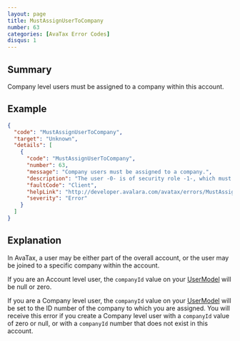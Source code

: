 ```yaml
---
layout: page
title: MustAssignUserToCompany
number: 63
categories: [AvaTax Error Codes]
disqus: 1
---
```


## Summary

Company level users must be assigned to a company within this account.

## Example

```json
{
  "code": "MustAssignUserToCompany",
  "target": "Unknown",
  "details": [
    {
      "code": "MustAssignUserToCompany",
      "number": 63,
      "message": "Company users must be assigned to a company.",
      "description": "The user -0- is of security role -1-, which must be assigned to company.  Please set the companyId value to the ID of a company.",
      "faultCode": "Client",
      "helpLink": "http://developer.avalara.com/avatax/errors/MustAssignUserToCompany",
      "severity": "Error"
    }
  ]
}
```

## Explanation

In AvaTax, a user may be either part of the overall account, or the user may be joined to a specific company within the account.

If you are an Account level user, the `companyId` value on your [UserModel](/api-reference/avatax/rest/v2/models/UserModel/) will be null or zero.  

If you are a Company level user, the `companyId` value on your [UserModel](/api-reference/avatax/rest/v2/models/UserModel/) will be set to the ID number of the company to which you are assigned.  You will receive this error if you create a Company level user with a `companyId` value of zero or null, or with a `companyId` number that does not exist in this account.
